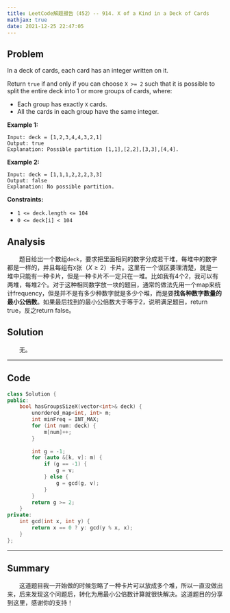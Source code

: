 ```yaml
---
title: LeetCode解题报告（452）-- 914. X of a Kind in a Deck of Cards
mathjax: true
date: 2021-12-25 22:47:05
---
```


## Problem

In a deck of cards, each card has an integer written on it.

Return `true` if and only if you can choose `X >= 2` such that it is possible to split the entire deck into 1 or more groups of cards, where:

- Each group has exactly `X` cards.
- All the cards in each group have the same integer.

<!-- more -->

**Example 1:**

```
Input: deck = [1,2,3,4,4,3,2,1]
Output: true
Explanation: Possible partition [1,1],[2,2],[3,3],[4,4].
```

**Example 2:**

```
Input: deck = [1,1,1,2,2,2,3,3]
Output: false
Explanation: No possible partition.
```

**Constraints:**

- `1 <= deck.length <= 104`
- `0 <= deck[i] < 104`

## Analysis

&emsp;&emsp;题目给出一个数组`deck`，要求把里面相同的数字分成若干堆，每堆中的数字都是一样的，并且每组有`X`张（$X \ge2$）卡片。这里有一个误区要理清楚，就是一堆中只能有一种卡片，但是一种卡片不一定只在一堆。比如我有4个2，我可以有两堆，每堆2个。对于这种相同数字放一块的题目，通常的做法先用一个map来统计frequency，但是并不是有多少种数字就是多少个堆，而是要**找各种数字数量的最小公倍数**。如果最后找到的最小公倍数大于等于2，说明满足题目，return true，反之return false。

## Solution

&emsp;&emsp;无。

------

## Code

```c++
class Solution {
public:
    bool hasGroupsSizeX(vector<int>& deck) {
        unordered_map<int, int> m;
        int minFreq = INT_MAX;
        for (int num: deck) {
            m[num]++;
        }
        
        int g = -1;
        for (auto &[k, v]: m) {
            if (g == -1) {
                g = v;
            } else {
                g = gcd(g, v);
            }
        }
        return g >= 2;
    }
private:
    int gcd(int x, int y) {
        return x == 0 ? y: gcd(y % x, x);
    }
};
```

------

## Summary

&emsp;&emsp;这道题目我一开始做的时候忽略了一种卡片可以放成多个堆，所以一直没做出来，后来发现这个问题后，转化为用最小公倍数计算就很快解决。这道题目的分享到这里，感谢你的支持！
